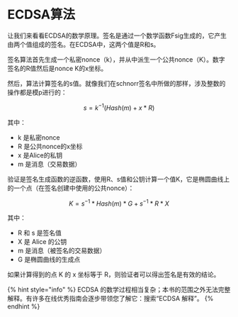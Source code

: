 # ECDSA算法

让我们来看看ECDSA的数学原理。签名是通过一个数学函数Fsig生成的，它产生由两个值组成的签名。在ECDSA中，这两个值是R和s。

签名算法首先生成一个私密nonce（k），并从中派生一个公共nonce（K）。数字签名的R值然后是nonce K的x坐标。

然后，算法计算签名的s值。就像我们在schnorr签名中所做的那样，涉及整数的操作都是模p进行的：

$$
s = k^{-1}(Hash(m)+x*R)
$$

其中：

* k 是私密nonce
* R 是公共nonce的x坐标
* x 是Alice的私钥
* m 是消息（交易数据）

验证是签名生成函数的逆函数，使用R、s值和公钥计算一个值K，它是椭圆曲线上的一个点（在签名创建中使用的公共nonce）：

$$
K = s^{-1} * Hash(m) * G + s^{-1} * R * X
$$

其中：

* R 和 s 是签名值
* X 是 Alice 的公钥
* m 是消息（被签名的交易数据）
* G 是椭圆曲线的生成点

如果计算得到的点 K 的 x 坐标等于 R，则验证者可以得出签名是有效的结论。

{% hint style="info" %}
ECDSA 的数学过程相当复杂；本书的范围之外无法完整解释。有许多在线优秀指南会逐步带领您了解它：搜索“ECDSA 解释”。
{% endhint %}

